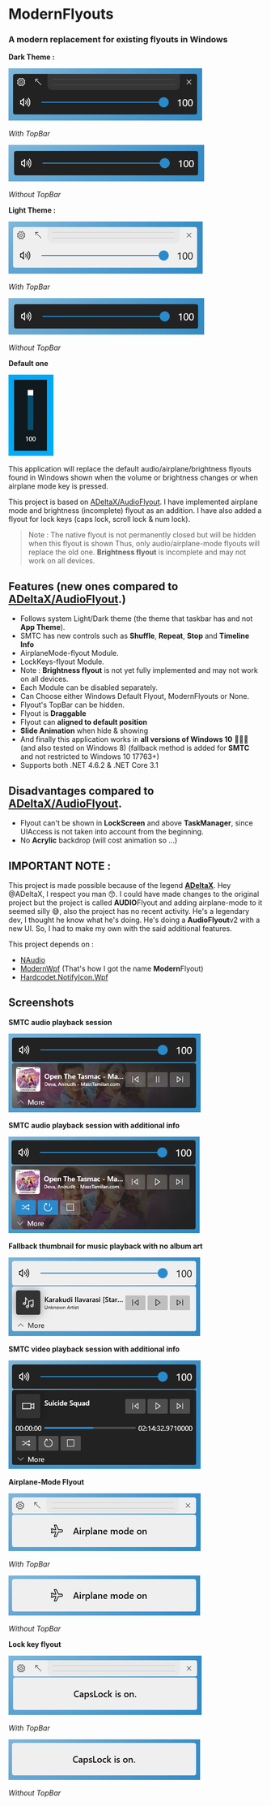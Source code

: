 # ModernFlyouts
### A modern replacement for existing flyouts in Windows

**Dark Theme :** 

![Audio_Dark](docs/images/Audio_Dark.png)

_With TopBar_

![Audio_Dark_NoTop](docs/images/Audio_Dark_NoTop.png)

_Without TopBar_

**Light Theme :** 

![Audio_Light](docs/images/Audio_Light.png)

_With TopBar_

![Audio_Light_NoTop](docs/images/Audio_Dark_NoTop.png)

_Without TopBar_

**Default one**

![Audio_Old](docs/images/Audio_Old.png)

This application will replace the default audio/airplane/brightness flyouts found in Windows shown when the volume or brightness changes or when airplane mode key is pressed.

This project is based on [ADeltaX/AudioFlyout](https://github.com/ADeltaX/AudioFlyout). I have implemented airplane mode and brightness (incomplete) flyout as an addition. I have also added a flyout for lock keys (caps lock, scroll lock & num lock).

> Note : The native flyout is not permanently closed but will be hidden when this flyout is shown
> Thus, only audio/airplane-mode flyouts will replace the old one. **Brightness flyout** is incomplete and may not work on all devices.

## Features (new ones compared to [ADeltaX/AudioFlyout](https://github.com/ADeltaX/AudioFlyout).)
- Follows system Light/Dark theme (the theme that taskbar has and not **App Theme**).
- SMTC has new controls such as **Shuffle**, **Repeat**, **Stop** and **Timeline Info**
- AirplaneMode-flyout Module.
- LockKeys-flyout Module.
- Note : **Brightness flyout** is not yet fully implemented and may not work on all devices.
- Each Module can be disabled separately.
- Can Choose either Windows Default Flyout, ModernFlyouts or None.
- Flyout's TopBar can be hidden.
- Flyout is **Draggable**
- Flyout can **aligned to default position**
- **Slide Animation** when hide & showing
- And finally this application works in **all versions of Windows 10** 🎉🎉🎉 (and also tested on Windows 8) (fallback method is added for **SMTC** and not restricted to Windows 10 17763+)
- Supports both .NET 4.6.2 & .NET Core 3.1

## Disadvantages compared to [ADeltaX/AudioFlyout](https://github.com/ADeltaX/AudioFlyout).
- Flyout can't be shown in **LockScreen** and above **TaskManager**, since UIAccess is not taken into account from the beginning.
- No **Acrylic** backdrop (will cost animation so ...)

## IMPORTANT NOTE :
This project is made possible because of the legend **[ADeltaX](https://github.com/ADeltaX/)**.
Hey @ADeltaX, I respect you man 😙. I could have made changes to the original project but the project is called **AUDIO**Flyout and adding airplane-mode to it seemed silly 😅, also the project has no recent activity. He's a legendary dev, I thought he know what he's doing. He's doing a **AudioFlyout**v2 with a new UI. So, I had to make my own with the said additional features.

This project depends on : 
- [NAudio](https://github.com/naudio/NAudio)
- [ModernWpf](https://github.com/Kinnara/ModernWpf) (That's how I got the name **Modern**Flyout)
- [Hardcodet.NotifyIcon.Wpf](https://github.com/hardcodet/wpf-notifyicon)

## Screenshots

**SMTC audio playback session**

![Audio_Session_Music_NoTop](docs/images/Audio_Session_Music_NoTop.png)

**SMTC audio playback session with additional info**

![Audio_Session_Music_NoTop_More](docs/images/Audio_Session_Music_NoTop_More.png)

**Fallback thumbnail for music playback with no album art**

![Audio_Session_Music_NoTop_NoAlbumArt](docs/images/Audio_Session_Music_NoTop_NoAlbumArt.png)

**SMTC video playback session with additional info**

![Audio_Session_Video](docs/images/Audio_Session_Video.png)

**Airplane-Mode Flyout**

![Airplane_On_Light](docs/images/Airplane_On_Light.png)

_With TopBar_

![Airplane_On_Light_NoTop](docs/images/Airplane_On_Light_NoTop.png)

_Without TopBar_

**Lock key flyout**

![LockKey_Caps_Light](docs/images/LockKey_Caps_Light.png)

_With TopBar_

![LockKey_Caps_Light_NoTop](docs/images/LockKey_Caps_Light_NoTop.png)

_Without TopBar_